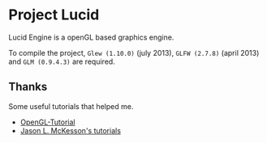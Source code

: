 # Project Lucid

Lucid Engine is a openGL based graphics engine.

To compile the project, `Glew (1.10.0)` (july 2013), `GLFW (2.7.8)` (april 2013) and `GLM (0.9.4.3)` are required.

## Thanks

Some useful tutorials that helped me.

+ [OpenGL-Tutorial](http://www.opengl-tutorial.org/)
+ [Jason L. McKesson's tutorials](http://arcsynthesis.org/)
